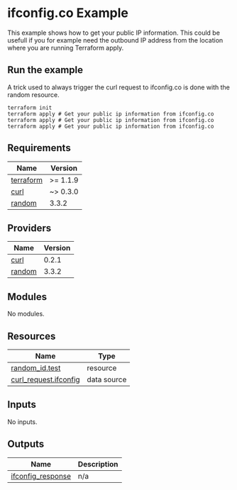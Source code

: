 # ifconfig.co Example

This example shows how to get your public IP information. This could be usefull if you for example need the outbound IP address from the location where you are running Terraform apply.

## Run the example

A trick used to always trigger the curl request to ifconfig.co is done with the random resource.

```shell
terraform init
terraform apply # Get your public ip information from ifconfig.co
terraform apply # Get your public ip information from ifconfig.co
terraform apply # Get your public ip information from ifconfig.co
```

<!-- BEGIN_TF_DOCS -->
## Requirements

| Name | Version |
|------|---------|
| <a name="requirement_terraform"></a> [terraform](#requirement\_terraform) | >= 1.1.9 |
| <a name="requirement_curl"></a> [curl](#requirement\_curl) | ~> 0.3.0 |
| <a name="requirement_random"></a> [random](#requirement\_random) | 3.3.2 |

## Providers

| Name | Version |
|------|---------|
| <a name="provider_curl"></a> [curl](#provider\_curl) | 0.2.1 |
| <a name="provider_random"></a> [random](#provider\_random) | 3.3.2 |

## Modules

No modules.

## Resources

| Name | Type |
|------|------|
| [random_id.test](https://registry.terraform.io/providers/hashicorp/random/3.3.2/docs/resources/id) | resource |
| [curl_request.ifconfig](https://registry.terraform.io/providers/marcofranssen/curl/latest/docs/data-sources/request) | data source |

## Inputs

No inputs.

## Outputs

| Name | Description |
|------|-------------|
| <a name="output_ifconfig_response"></a> [ifconfig\_response](#output\_ifconfig\_response) | n/a |
<!-- END_TF_DOCS -->
